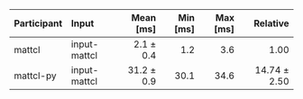 | Participant | Input | Mean [ms] | Min [ms] | Max [ms] | Relative |
|:---|:---|---:|---:|---:|---:|
| mattcl | input-mattcl | 2.1 ± 0.4 | 1.2 | 3.6 | 1.00 |
| mattcl-py | input-mattcl | 31.2 ± 0.9 | 30.1 | 34.6 | 14.74 ± 2.50 |
